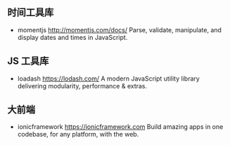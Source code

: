 ## 时间工具库
* momentjs http://momentjs.com/docs/
Parse, validate, manipulate, and display dates and times in JavaScript.

## JS 工具库
* loadash https://lodash.com/
A modern JavaScript utility library delivering modularity, performance & extras.


## 大前端
* ionicframework https://ionicframework.com
Build amazing apps in one codebase, for any platform, with the web.
